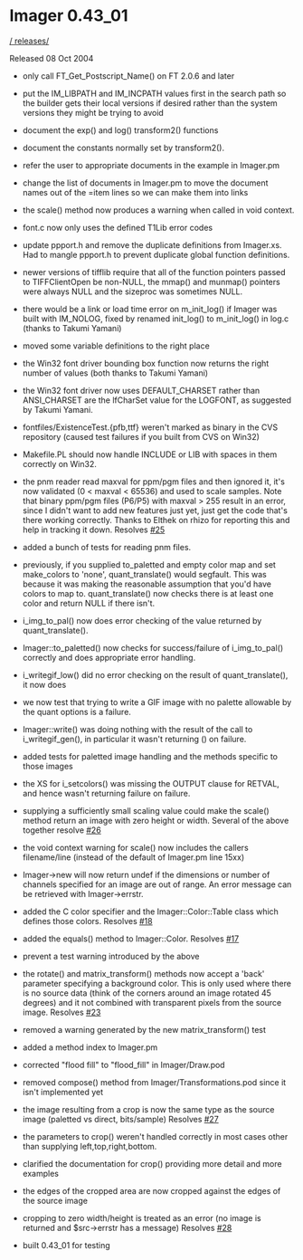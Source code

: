 # Imager 0.43_01

[ / ](..) [releases/](./)

Released 08 Oct 2004

- only call FT_Get_Postscript_Name() on FT 2.0.6 and later

- put the IM_LIBPATH and IM_INCPATH values first in the search  path so the builder gets their local versions if desired rather  than the system versions they might be trying to avoid

- document the exp() and log() transform2() functions

- document the constants normally set by transform2().

- refer the user to appropriate documents in the example in   Imager.pm

- change the list of documents in Imager.pm to move the document   names out of the =item lines so we can make them into links

- the scale() method now produces a warning when called in  void context.

- font.c now only uses the defined T1Lib error codes

- update ppport.h and remove the duplicate definitions from  Imager.xs.  Had to mangle ppport.h to prevent duplicate global  function definitions.

- newer versions of tifflib require that all of the function  pointers passed to TIFFClientOpen be non-NULL, the mmap() and  munmap() pointers were always NULL and the sizeproc was  sometimes NULL.

- there would be a link or load time error on m_init_log() if  Imager was built with IM_NOLOG, fixed by renamed init_log()  to m_init_log() in log.c (thanks to Takumi Yamani)

- moved some variable definitions to the right place

- the Win32 font driver bounding box function now returns the   right number of values (both thanks to Takumi Yamani)

- the Win32 font driver now uses DEFAULT_CHARSET rather than  ANSI_CHARSET are the lfCharSet value for the LOGFONT,  as suggested by Takumi Yamani.

- fontfiles/ExistenceTest.{pfb,ttf} weren't marked as  binary in the CVS repository (caused test failures if you  built from CVS on Win32)

- Makefile.PL should now handle INCLUDE or LIB with spaces in them  correctly on Win32.

- the pnm reader read maxval for ppm/pgm files and then ignored it,  it's now validated (0 < maxval < 65536) and used to scale  samples.  Note that binary ppm/pgm files (P6/P5) with maxval >  255 result in an error, since I didn't want to add new features  just yet, just get the code that's there working correctly.  Thanks to Elthek on rhizo for reporting this and help in   tracking it down.  Resolves [#25](https://github.com/tonycoz/imager/issues/25)

- added a bunch of tests for reading pnm files.

- previously, if you supplied to_paletted and empty color map  and set make_colors to 'none', quant_translate() would segfault.  This was because it was making the reasonable assumption that  you'd have colors to map to.  quant_translate() now checks there  is at least one color and return NULL if there isn't.

- i_img_to_pal() now does error checking of the value returned by  quant_translate().

- Imager::to_paletted() now checks for success/failure of   i_img_to_pal() correctly and does appropriate error handling.

- i_writegif_low() did no error checking on the result of  quant_translate(), it now does

- we now test that trying to write a GIF image with no palette  allowable by the quant options is a failure.

- Imager::write() was doing nothing with the result of the call   to i_writegif_gen(), in particular it wasn't returning () on   failure.

- added tests for paletted image handling and the methods  specific to those images

- the XS for i_setcolors() was missing the OUTPUT clause for  RETVAL, and hence wasn't returning failure on failure.

- supplying a sufficiently small scaling value could make the  scale() method return an image with zero height or width.  Several of the above together resolve   [#26](https://github.com/tonycoz/imager/issues/26)

- the void context warning for scale() now includes the callers  filename/line (instead of the default of Imager.pm line 15xx)

- Imager->new will now return undef if the dimensions or number of  channels specified for an image are out of range.  An error  message can be retrieved with Imager->errstr.

- added the C<builtin> color specifier and the   Imager::Color::Table class which defines those colors.  Resolves [#18](https://github.com/tonycoz/imager/issues/18)

- added the equals() method to Imager::Color.  Resolves [#17](https://github.com/tonycoz/imager/issues/17)

- prevent a test warning introduced by the above

- the rotate() and matrix_transform() methods now accept a 'back'  parameter specifying a background color.  This is only used  where there is no source data (think of the corners around an  image rotated 45 degrees) and it not combined with transparent  pixels from the source image.  Resolves [#23](https://github.com/tonycoz/imager/issues/23)

- removed a warning generated by the new matrix_transform() test

- added a method index to Imager.pm

- corrected "flood fill" to "flood_fill" in Imager/Draw.pod

- removed compose() method from Imager/Transformations.pod since  it isn't implemented yet

- the image resulting from a crop is now the same type as the  source image (paletted vs direct, bits/sample)  Resolves [#27](https://github.com/tonycoz/imager/issues/27)

- the parameters to crop() weren't handled correctly in most   cases other than supplying left,top,right,bottom.

- clarified the documentation for crop() providing more detail  and more examples

- the edges of the cropped area are now cropped against the   edges of the source image

- cropping to zero width/height is treated as an error (no  image is returned and $src->errstr has a message)  Resolves [#28](https://github.com/tonycoz/imager/issues/28)

- built 0.43_01 for testing